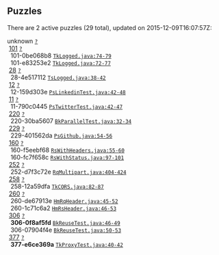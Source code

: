 ## Puzzles

There are 2 active puzzles (29 total), updated on 2015-12-09T16:07:57Z:


unknown [`?`](../blob/master/?)<br/>
&nbsp;[101](https://github.com/yegor256/takes/issues/101) [`?`](../blob/master/?)<br/>
&nbsp;&nbsp;101-0be068b8 [`TkLogged.java:74-79`](../blob/master/src/main/java/org/takes/facets/slf4j/TkLogged.java#L74-L79)<br/>
&nbsp;&nbsp;101-e83253e2 [`TkLogged.java:72-77`](../blob/master/src/main/java/org/takes/facets/slf4j/TkLogged.java#L72-L77)<br/>
&nbsp;[28](https://github.com/yegor256/takes/issues/28) [`?`](../blob/master/?)<br/>
&nbsp;&nbsp;28-4e517112 [`TsLogged.java:38-42`](../blob/master/src/main/java/org/takes/facets/slf4j/TsLogged.java#L38-L42)<br/>
&nbsp;[12](https://github.com/yegor256/takes/issues/12) [`?`](../blob/master/?)<br/>
&nbsp;&nbsp;12-159d303e [`PsLinkedinTest.java:42-48`](../blob/master/src/test/java/org/takes/facets/auth/social/PsLinkedinTest.java#L42-L48)<br/>
&nbsp;[11](https://github.com/yegor256/takes/issues/11) [`?`](../blob/master/?)<br/>
&nbsp;&nbsp;11-790c0445 [`PsTwitterTest.java:42-47`](../blob/master/src/test/java/org/takes/facets/auth/social/PsTwitterTest.java#L42-L47)<br/>
&nbsp;[220](https://github.com/yegor256/takes/issues/220) [`?`](../blob/master/?)<br/>
&nbsp;&nbsp;220-30ba5607 [`BkParallelTest.java:32-34`](../blob/master/src/test/java/org/takes/http/BkParallelTest.java#L32-L34)<br/>
&nbsp;[229](https://github.com/yegor256/takes/issues/229) [`?`](../blob/master/?)<br/>
&nbsp;&nbsp;229-401562da [`PsGithub.java:54-56`](../blob/master/src/main/java/org/takes/facets/auth/social/PsGithub.java#L54-L56)<br/>
&nbsp;[160](https://github.com/yegor256/takes/issues/160) [`?`](../blob/master/?)<br/>
&nbsp;&nbsp;160-f5eebf68 [`RsWithHeaders.java:55-60`](../blob/master/src/main/java/org/takes/rs/RsWithHeaders.java#L55-L60)<br/>
&nbsp;&nbsp;160-fc7f658c [`RsWithStatus.java:97-101`](../blob/master/src/main/java/org/takes/rs/RsWithStatus.java#L97-L101)<br/>
&nbsp;[252](https://github.com/yegor256/takes/issues/252) [`?`](../blob/master/?)<br/>
&nbsp;&nbsp;252-d7f3c72e [`RqMultipart.java:404-424`](../blob/master/src/main/java/org/takes/rq/RqMultipart.java#L404-L424)<br/>
&nbsp;[258](https://github.com/yegor256/takes/issues/258) [`?`](../blob/master/?)<br/>
&nbsp;&nbsp;258-12a59dfa [`TkCORS.java:82-87`](../blob/master/src/main/java/org/takes/tk/TkCORS.java#L82-L87)<br/>
&nbsp;[260](https://github.com/yegor256/takes/issues/260) [`?`](../blob/master/?)<br/>
&nbsp;&nbsp;260-de67913e [`HmRqHeader.java:45-52`](../blob/master/src/main/java/org/takes/facets/hamcrest/HmRqHeader.java#L45-L52)<br/>
&nbsp;&nbsp;260-1c71c6a2 [`HmRsHeader.java:46-53`](../blob/master/src/main/java/org/takes/facets/hamcrest/HmRsHeader.java#L46-L53)<br/>
&nbsp;[306](https://github.com/yegor256/takes/issues/306) [`?`](../blob/master/?)<br/>
&nbsp;&nbsp;**306-0f8af5fd** [`BkReuseTest.java:46-49`](../blob/master/src/test/java/org/takes/http/BkReuseTest.java#L46-L49)<br/>
&nbsp;&nbsp;306-07904f4e [`BkReuseTest.java:50-53`](../blob/master/src/test/java/org/takes/http/BkReuseTest.java#L50-L53)<br/>
&nbsp;[377](https://github.com/yegor256/takes/issues/377) [`?`](../blob/master/?)<br/>
&nbsp;&nbsp;**377-e6ce369a** [`TkProxyTest.java:40-42`](../blob/master/src/test/java/org/takes/tk/TkProxyTest.java#L40-L42)<br/>